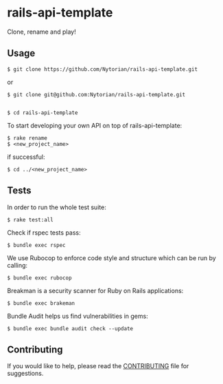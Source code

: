 # rails-api-template
Clone, rename and play!

Usage
-------------
    $ git clone https://github.com/Nytorian/rails-api-template.git

or

    $ git clone git@github.com:Nytorian/rails-api-template.git


    $ cd rails-api-template

To start developing your own API on top of rails-api-template:

    $ rake rename
    $ <new_project_name>

if successful:

    $ cd ../<new_project_name>

Tests
-------------

In order to run the whole test suite:

    $ rake test:all

Check if rspec tests pass:

    $ bundle exec rspec

We use Rubocop to enforce code style and structure which can be run by calling:

    $ bundle exec rubocop

Breakman is a security scanner for Ruby on Rails applications:

    $ bundle exec brakeman

Bundle Audit helps us find vulnerabilities in gems:

    $ bundle exec bundle audit check --update


Contributing
-------------
If you would like to help, please read the [CONTRIBUTING][] file for suggestions.

[contributing]: CONTRIBUTING.md
